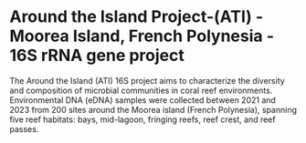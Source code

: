 # Around the Island Project-(ATI) - Moorea Island, French Polynesia - 16S rRNA gene project
The Around the Island (ATI) 16S project aims to characterize the diversity and composition of microbial 
communities in coral reef environments. Environmental DNA (eDNA) samples were collected between 2021 and 2023 
from 200 sites around the Moorea island (French Polynesia), spanning five reef habitats: bays, mid-lagoon, fringing reefs,
reef crest, and reef passes.
